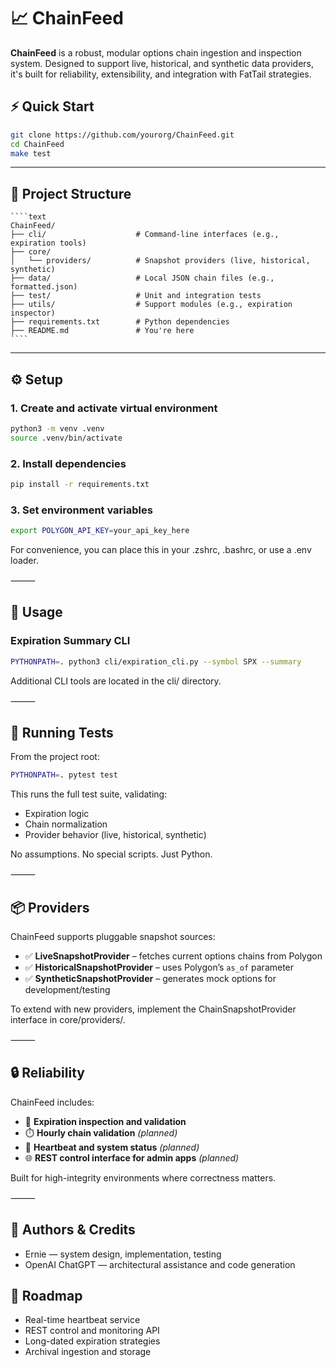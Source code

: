 # 📈 ChainFeed

**ChainFeed** is a robust, modular options chain ingestion and inspection system. Designed to support live, historical, and synthetic data providers, it's built for reliability, extensibility, and integration with FatTail strategies.

## ⚡ Quick Start

```bash
git clone https://github.com/yourorg/ChainFeed.git
cd ChainFeed
make test
```

---

## 🧩 Project Structure
<pre lang="text"><code>````text
ChainFeed/
├── cli/                    # Command-line interfaces (e.g., expiration tools)
├── core/
│   └── providers/          # Snapshot providers (live, historical, synthetic)
├── data/                   # Local JSON chain files (e.g., formatted.json)
├── test/                   # Unit and integration tests
├── utils/                  # Support modules (e.g., expiration inspector)
├── requirements.txt        # Python dependencies
├── README.md               # You're here
````</code></pre>

---

## ⚙️ Setup

### 1. Create and activate virtual environment

```bash
python3 -m venv .venv
source .venv/bin/activate
```

### 2. Install dependencies
```bash
pip install -r requirements.txt
```
### 3. Set environment variables
```bash
export POLYGON_API_KEY=your_api_key_here
```
For convenience, you can place this in your .zshrc, .bashrc, or use a .env loader.

⸻

## 🚀 Usage

### Expiration Summary CLI
```bash
PYTHONPATH=. python3 cli/expiration_cli.py --symbol SPX --summary
```
Additional CLI tools are located in the cli/ directory.

⸻

## 🧪 Running Tests

From the project root:
```bash
PYTHONPATH=. pytest test
```

This runs the full test suite, validating:
- Expiration logic
- Chain normalization
- Provider behavior (live, historical, synthetic)

No assumptions. No special scripts. Just Python.

⸻

## 📦 Providers

ChainFeed supports pluggable snapshot sources:

- ✅ **LiveSnapshotProvider** – fetches current options chains from Polygon  
- ✅ **HistoricalSnapshotProvider** – uses Polygon’s `as_of` parameter  
- ✅ **SyntheticSnapshotProvider** – generates mock options for development/testing

To extend with new providers, implement the ChainSnapshotProvider interface in core/providers/.

⸻

## 🔒 Reliability

ChainFeed includes:

- 🧠 **Expiration inspection and validation**  
- ⏱️ **Hourly chain validation** *(planned)*  
- 📡 **Heartbeat and system status** *(planned)*  
- 🌐 **REST control interface for admin apps** *(planned)*

Built for high-integrity environments where correctness matters.

⸻

## 🧠 Authors & Credits
- Ernie — system design, implementation, testing  
- OpenAI ChatGPT — architectural assistance and code generation

## 📅 Roadmap
- Real-time heartbeat service  
- REST control and monitoring API  
- Long-dated expiration strategies  
- Archival ingestion and storage  
